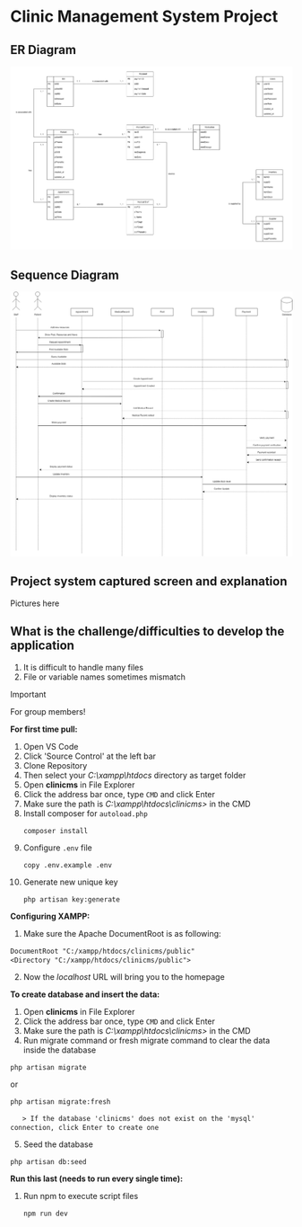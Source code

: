 # Clinic Management System Project

## ER Diagram
![Entity Relationship Diagram of Clinic Management System](/assets/erdfinal.png)

## Sequence Diagram
![Sequence Diagram of Clinic Management System](/assets/sequence.png)

## Project system captured screen and explanation
Pictures here

## What is the challenge/difficulties to develop the application
1. It is difficult to handle many files
2. File or variable names sometimes mismatch

> [!IMPORTANT]
> For group members!

**For first time pull:**
1. Open VS Code
2. Click 'Source Control' at the left bar
3. Clone Repository
4. Then select your _C:\xampp\htdocs_ directory as target folder
5. Open **clinicms** in File Explorer
6. Click the address bar once, type `CMD` and click Enter
7. Make sure the path is _C:\xampp\htdocs\clinicms>_ in the CMD
8. Install composer for `autoload.php`
   ```
   composer install
   ```
9. Configure `.env` file
    ```
    copy .env.example .env
    ```
10. Generate new unique key
    ```
    php artisan key:generate
    ```
   

**Configuring XAMPP:**
1. Make sure the Apache DocumentRoot is as following:<br />
```
DocumentRoot "C:/xampp/htdocs/clinicms/public"
<Directory "C:/xampp/htdocs/clinicms/public">
```
2. Now the _localhost_ URL will bring you to the homepage


**To create database and insert the data:**
1. Open **clinicms** in File Explorer
2. Click the address bar once, type `CMD` and click Enter
3. Make sure the path is _C:\xampp\htdocs\clinicms>_ in the CMD
4. Run migrate command or fresh migrate command to clear the data inside the database
```
php artisan migrate
```
or
```
php artisan migrate:fresh
```
       > If the database 'clinicms' does not exist on the 'mysql' connection, click Enter to create one
5. Seed the database
```
php artisan db:seed
```


**Run this last (needs to run every single time):**
1. Run npm to execute script files
   ```
   npm run dev
   ```
